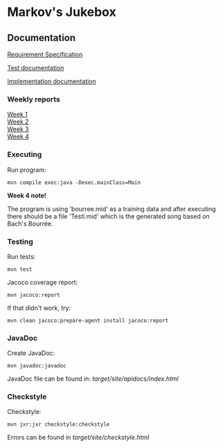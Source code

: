 # Markov's Jukebox


## Documentation

[Requirement Specification](https://github.com/Faktatykki/tira-labra-markovjukebox/blob/main/markovjukebox/documentation/requirement_specification.md) 

[Test documentation](https://github.com/Faktatykki/tira-labra-markovjukebox/blob/main/markovjukebox/documentation/testdocumentation.md)  

[Implementation documentation](https://github.com/Faktatykki/tira-labra-markovjukebox/blob/main/markovjukebox/documentation/implementation_document.md)  



### Weekly reports

[Week 1](https://github.com/Faktatykki/tira-labra-markovjukebox/blob/main/markovjukebox/documentation/weekly_report_1.md)  
[Week 2](https://github.com/Faktatykki/tira-labra-markovjukebox/blob/main/markovjukebox/documentation/weekly_report_2.md)  
[Week 3](https://github.com/Faktatykki/tira-labra-markovjukebox/blob/main/markovjukebox/documentation/weekly_report_3.md)  
[Week 4](https://github.com/Faktatykki/tira-labra-markovjukebox/blob/main/markovjukebox/documentation/weekly_report_4.md)

### Executing

Run program:

```
mvn compile exec:java -Dexec.mainClass=Main

```

**Week 4 note!**

The program is using 'bourree.mid' as a training data and after executing there should be
a file 'Testi.mid' which is the generated song based on Bach's Bourrée. 

### Testing

Run tests: 

```
mvn test
```
  
Jacoco coverage report:

```
mvn jacoco:report
```
If that didn't work, try: 

```
mvn clean jacoco:prepare-agent install jacoco:report
```

### JavaDoc

Create JavaDoc:
```
mvn javadoc:javadoc
```
JavaDoc file can be found in:
*target/site/apidocs/index.html*

### Checkstyle 

Checkstyle: 

```
mvn jxr:jxr checkstyle:checkstyle
```

Errors can be found in *target/site/checkstyle.html*
